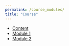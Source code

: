 ```yaml
---
permalink: /course_modules/
title: "Course"
---
```


* [Content](Course/starter.md)
* [Module 1](Course/module_1.md)
* [Module 2](Course/module_2.md)
